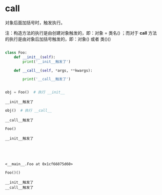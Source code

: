 # __call__

对象后面加括号时，触发执行。

注：构造方法的执行是由创建对象触发的，即：对象 = 类名() ；而对于 __call__ 方法的执行是由对象后加括号触发的，即：对象() 或者 类()()


```python

class Foo:
    def __init__(self):
        print('__init__触发了')

    def __call__(self, *args, **kwargs):

        print('__call__触发了')


obj = Foo()  # 执行 __init__
```

    __init__触发了
    


```python
obj()  # 执行 __call__
```

    __call__触发了
    


```python
Foo()
```

    __init__触发了
    




    <__main__.Foo at 0x1cf66075d60>




```python
Foo()()
```

    __init__触发了
    __call__触发了
    
